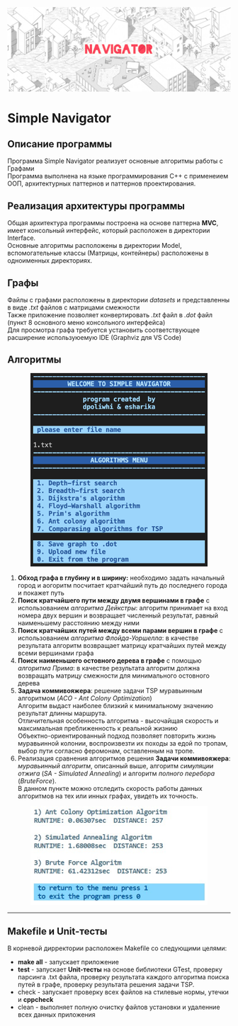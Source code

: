 <p align="center">
<img src="screenshots/2.JPG" alt="drawing"/>
</p>

# **Simple Navigator**

## Описание программы
Программа Simple Navigator реализует основные алгоритмы работы с Графами <br>
Программа выполнена на языке программирования С++ с применеием ООП, архитектурных паттернов и паттернов проектирования.

## Реализация архитектуры программы

Общая архитектура программы построена на основе паттерна **MVC**, имеет консольный интерфейс, который расположен в директории Interface.<br>  Основные алгоритмы расположены в директории Model, вспомогательные классы (Матрицы, контейнеры) расположены в одноименных директориях.<br> 

## Графы
Файлы с графами расположены в директории *datasets* и представленны в виде *.txt* файлов с матрицами смежности <br>
Также приложение позволяет конвертировать *.txt* файл в *.dot* файл (пункт 8 основного меню консольного интерфейса) <br>
Для просмотра графа требуется установить соответствующее расширение используюемую IDE (Graphviz для VS Code)

## Алгоритмы
<p align="center">
<img src="screenshots/1.png" alt="drawing" width="400"/>
</p>

1. **Обход графа в глубину и в ширину:** необходимо задать начальный город и аогоритм посчитает кратчайший путь до последнего города и покажет путь <br>
2. **Поиск кратчайшего пути между двумя вершинами в графе** с использованием *алгоритма Дейкстры*: алгоритм принимает на вход номера двух вершин и возвращает численный результат, равный наименьшему расстоянию между ними <br>
3. **Поиск кратчайших путей между всеми парами вершин в графе** с использованием *алгоритма Флойда-Уоршелла*: в качестве результата алгоритм возвращает матрицу кратчайших путей между всеми вершинами графа <br>
4. **Поиск наименьшего остовного дерева в графе** с помощью *алгоритма Прима*: в качестве результата алгоритм должна возвращать матрицу смежности для минимального остовного дерева <br>
5. **Задача коммивояжера**: решение задачи TSP муравьинным алгоритмом (*ACO - Ant Colony Optimization*) <br> Алгоритм выдаст наиболее близкий к минимальному значению результат длинны маршрута. <br> Отличительная особенность алгоритма - высочайщая скорость и максимальная преближенность к реальной жизнию <br> Объектно-ориентированный подход позволяет повторить жизнь муравьинной колонии, воспроизвезти их походы за едой по тропам, выбор пути согласно феромонам, оставленным на тропе. <br>
6. Реализация сравнения алгоритмов решения **Задачи коммивояжера**: *муравьинный алгоритм*, описанный выше, алгоритм *симуляции отжига* (*SA - Simulated Annealing*) и алгоритм *полного перебора* (*BruteForce*). <br> В данном пункте можно отследить скорость работы данных алгоритмов на тех или инных графах, увидеть их точность. 


<p align="center">
<img src="screenshots/3.JPG" alt="drawing" width="400"/>
</p>

********* 

## Makefile и Unit-тесты
В корневой дирректории расположен Makefile со следующими целями:

* **make all** - запускает приложение<br>
* **test** - запускает **Unit-тесты** на основе библиотеки GTest, проверку парсинга .txt файла, проверку результата каждого алгоритма поиска путей в графе, проверку результата решения задачи TSP.<br> 
* check - запускает проверку всех файлов на стилевые нормы, утечки и **cppcheck**
* clean - выполняет полную очистку файлов установки и удаленние всех данных приложения
